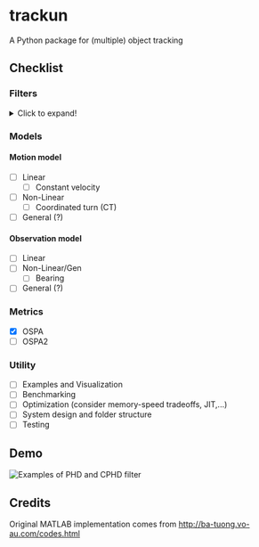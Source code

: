# trackun

A Python package for (multiple) object tracking

## Checklist

### Filters

<details>
  <summary>Click to expand!</summary>

- [ ] Single Object
  - [ ] Kalman Filter (GMS)
  - [ ] Particle Filter (SMC)
  - [ ] Extended Kalman Filter (EKF)
  - [ ] Unscented Kalman Filter (UKF)
- [ ] Bernoulli
  - [x] Kalman Filter (GMS)
  - [ ] Particle Filter (SMC)
  - [ ] Extended Kalman Filter (EKF)
  - [ ] Unscented Kalman Filter (UKF)
- [ ] Probability Hypothesis Density (PHD)
  - [x] Kalman Filter (GMS)
  - [ ] Particle Filter (SMC)
  - [ ] Extended Kalman Filter (EKF)
  - [ ] Unscented Kalman Filter (UKF)
- [ ] Cardinalized Probability Hypothesis Density (CPHD)
  - [x] Kalman Filter (GMS)
  - [ ] Particle Filter (SMC)
  - [ ] Extended Kalman Filter (EKF)
  - [ ] Unscented Kalman Filter (UKF)
- [ ] Robust Probability Hypothesis Density (PHD)
  - [ ] Unknown clutter (Lambda-CPHD)
    - [ ] Kalman Filter (GMS)
    - [ ] Particle Filter (SMC)
    - [ ] Extended Kalman Filter (EKF)
    - [ ] Unscented Kalman Filter (UKF)
  - [ ] Unknown detection probability (pD-CPHD)
    - [ ] Kalman Filter (GMS)
    - [ ] Particle Filter (SMC)
    - [ ] Extended Kalman Filter (EKF)
    - [ ] Unscented Kalman Filter (UKF)
  - [ ] Unknown clutter rate and detection probability
    - [ ] Kalman Filter (GMS)
    - [ ] Particle Filter (SMC)
    - [ ] Extended Kalman Filter (EKF)
    - [ ] Unscented Kalman Filter (UKF)
- [ ] Cardinality Balanced Multi-target Multi-Bernoulli (CBMeMBer)
  - [ ] Kalman Filter (GMS)
  - [ ] Particle Filter (SMC)
  - [ ] Extended Kalman Filter (EKF)
  - [ ] Unscented Kalman Filter (UKF)
- [ ] Generalized Labeled Multi-Bernoulli (GLMB)
  - [ ] Kalman Filter (GMS)
  - [ ] Particle Filter (SMC)
  - [ ] Extended Kalman Filter (EKF)
  - [ ] Unscented Kalman Filter (UKF)
- [ ] Labeled Multi-Bernoulli (LMB)
  - [ ] Kalman Filter (GMS)
  - [ ] Particle Filter (SMC)
  - [ ] Extended Kalman Filter (EKF)
  - [ ] Unscented Kalman Filter (UKF)
  
</details>

### Models

#### Motion model

- [ ] Linear
  - [ ] Constant velocity
- [ ] Non-Linear
  - [ ] Coordinated turn (CT)
- [ ] General (?)

#### Observation model

- [ ] Linear
- [ ] Non-Linear/Gen
  - [ ] Bearing
- [ ] General (?)

### Metrics

- [x] OSPA
- [ ] OSPA2

### Utility

- [ ] Examples and Visualization
- [ ] Benchmarking
- [ ] Optimization (consider memory-speed tradeoffs, JIT,...)
- [ ] System design and folder structure
- [ ] Testing

## Demo

![Examples of PHD and CPHD filter](visualize/gms_cphd_phd.gif)

## Credits

Original MATLAB implementation comes from http://ba-tuong.vo-au.com/codes.html
